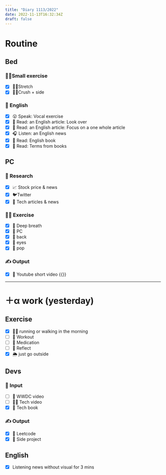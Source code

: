 ```yaml
---
title: "Diary 1113/2022"  
date: 2022-11-13T16:32:34Z
draft: false
---
```


# Routine

## Bed

### 🧘‍♀️Small exercise

- [x]  🤸‍♂️Stretch
- [x]  🧎‍♀️Crush + side

### 🏴󠁧󠁢󠁥󠁮󠁧󠁿 English

- [x]  😮 Speak: Vocal exercise
- [x]  📖 Read: an English article: Look over
- [x]  📖 Read: an English article: Focus on a one whole article
- [x]  🎧 Listen:  an English news
- [x]  📖 Read: English book
- [x]  📖 Read: Terms from books

## PC

### 👀 Research

- [x]  📈 Stock price & news
- [x]  🐦Twitter
- [x]  👾 Tech articles & news

### 🧘‍♀️ Exercise

- [x]  🧘 Deep breath
- [x]  🧘 PC
- [x]  🙆 back
- [x]  🧐 eyes
- [x]  🕺 pop

### ✍️ Output

- [x]  🎥 Youtube short video {{<youtube XMpnZkV6G4E>}}

---

# ＋α work (yesterday)

## Exercise

- [x]  🏃‍♀️ running or walking in the morning
- [ ]  💪 Workout
- [ ]  🧘 Medication
- [ ]  🧘 Reflect
- [x]  🌦 just go outside

## Devs

### 👀 Input

- [ ]  🍏 WWDC video
- [ ]  👩‍💻 Tech video
- [x]  📗 Tech book

### ✍️ Output

- [x]  🎲 Leetcode
- [x]  👾 Side project

## English

- [x]  Listening news without visual for 3 mins